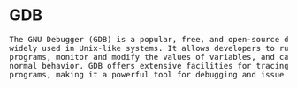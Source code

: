 # GDB
<pre>
The GNU Debugger (GDB) is a popular, free, and open-source debugger for C and C++ programs, which is 
widely used in Unix-like systems. It allows developers to run, stop, and modify the execution of 
programs, monitor and modify the values of variables, and call functions independently of the program's 
normal behavior. GDB offers extensive facilities for tracing and altering the execution of computer 
programs, making it a powerful tool for debugging and issue resolution</pre>